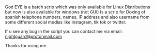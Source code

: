 God EYE is a batch scrip which was only available for Linux Distributions but now is also available for windows (not GUI)
Is a scrip for Doxing of spanish telephone numbers, names, IP address and also username from some different social medias like instagram, tik tok or twitter.

If u see any bug in the script you can contact me via email: 
nightguard@protonmail.com

Thanks for using me.

